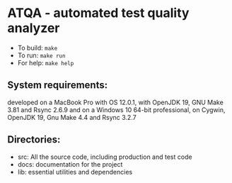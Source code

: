 ATQA - automated test quality analyzer
======================================

* To build: `make`
* To run: `make run`
* For help: `make help`

System requirements: 
--------------------
developed on a MacBook Pro with OS 12.0.1, with OpenJDK 19, GNU Make 3.81 and Rsync 2.6.9
and on a Windows 10 64-bit professional, on Cygwin, OpenJDK 19, Gnu Make 4.4 and Rsync 3.2.7

Directories:
------------

- src: All the source code, including production and test code
- docs: documentation for the project
- lib: essential utilities and dependencies
